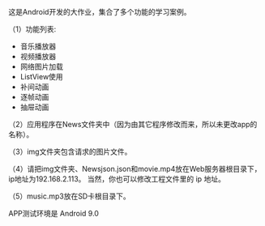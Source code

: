 这是Android开发的大作业，集合了多个功能的学习案例。

（1）功能列表:

- 音乐播放器
- 视频播放器
- 网络图片加载
- ListView使用
- 补间动画
- 逐帧动画
- 抽屉动画

（2）应用程序在News文件夹中（因为由其它程序修改而来，所以未更改app的名称）。

（3）img文件夹包含请求的图片文件。

（4）请把img文件夹、Newsjson.json和movie.mp4放在Web服务器根目录下，ip地址为192.168.2.113。
当然，你也可以修改工程文件里的 ip 地址。

（5）music.mp3放在SD卡根目录下。



APP测试环境是 Android 9.0